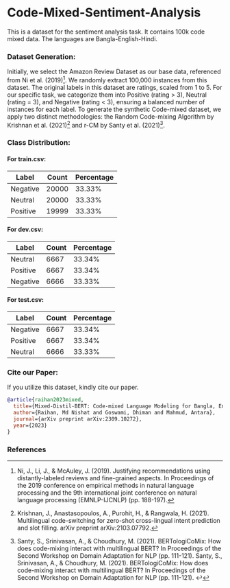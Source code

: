 # Code-Mixed-Sentiment-Analysis
This is a dataset for the sentiment analysis task. It contains 100k code mixed data. The languages are Bangla-English-Hindi.

### Dataset Generation:

Initially, we select the Amazon Review Dataset as our base data, referenced from Ni et al. (2019)[^1]. We randomly extract 100,000 instances from this dataset. The original labels in this dataset are ratings, scaled from 1 to 5. For our specific task, we categorize them into Positive (rating > 3), Neutral (rating = 3), and Negative (rating < 3), ensuring a balanced number of instances for each label. To generate the synthetic Code-mixed dataset, we apply two distinct methodologies: the Random Code-mixing Algorithm by Krishnan et al. (2021)[^2] and r-CM by Santy et al. (2021)[^3].

### Class Distribution:

#### For train.csv:

| Label    | Count | Percentage |
|----------|-------|------------|
| Negative | 20000 | 33.33%     |
| Neutral  | 20000 | 33.33%     |
| Positive | 19999 | 33.33%     |

#### For dev.csv:

| Label    | Count | Percentage |
|----------|-------|------------|
| Neutral  | 6667  | 33.34%     |
| Positive | 6667  | 33.34%     |
| Negative | 6666  | 33.33%     |

#### For test.csv:

| Label    | Count | Percentage |
|----------|-------|------------|
| Negative | 6667  | 33.34%     |
| Positive | 6667  | 33.34%     |
| Neutral  | 6666  | 33.33%     |

### Cite our Paper:

If you utilize this dataset, kindly cite our paper.

```bibtex
@article{raihan2023mixed,
  title={Mixed-Distil-BERT: Code-mixed Language Modeling for Bangla, English, and Hindi},
  author={Raihan, Md Nishat and Goswami, Dhiman and Mahmud, Antara},
  journal={arXiv preprint arXiv:2309.10272},
  year={2023}
}
```

### References

[^1]: Ni, J., Li, J., & McAuley, J. (2019). Justifying recommendations using distantly-labeled reviews and fine-grained aspects. In Proceedings of the 2019 conference on empirical methods in natural language processing and the 9th international joint conference on natural language processing (EMNLP-IJCNLP) (pp. 188-197).

[^2]: Krishnan, J., Anastasopoulos, A., Purohit, H., & Rangwala, H. (2021). Multilingual code-switching for zero-shot cross-lingual intent prediction and slot filling. arXiv preprint arXiv:2103.07792.

[^3]: Santy, S., Srinivasan, A., & Choudhury, M. (2021). BERTologiCoMix: How does code-mixing interact with multilingual BERT? In Proceedings of the Second Workshop on Domain Adaptation for NLP (pp. 111-121).
Santy, S., Srinivasan, A., & Choudhury, M. (2021). BERTologiCoMix: How does code-mixing interact with multilingual BERT? In Proceedings of the Second Workshop on Domain Adaptation for NLP (pp. 111-121). ↩
